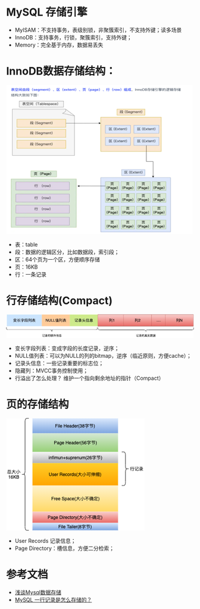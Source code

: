# MySQL 存储引擎
- MyISAM：不支持事务，表级别锁，非聚簇索引，不支持外键；读多场景
- InnoDB：支持事务，行锁，聚簇索引，支持外键；
- Memory：完全基于内存，数据易丢失

# InnoDB数据存储结构：
<img src="images/innodb存储结构图.png" alt="Image" width="500" height="400">

- 表：table
- 段：数据的逻辑区分，比如数据段，索引段；
- 区：64个页为一个区，方便顺序存储
- 页：16KB
- 行：一条记录

# 行存储结构(Compact)
![行存储格式](images/行存储格式.png)
- 变长字段列表：变成字段的长度记录，逆序；
- NULL值列表：可以为NULL的列的bitmap，逆序（临近原则，方便cache）；
- 记录头信息：一些记录重要的标志位；
- 隐藏列：MVCC事务控制使用；
- 行溢出了怎么处理？
    维护一个指向剩余地址的指针（Compact） 

# 页的存储结构
![页存储结构](images/页存储结构.png)
- User Records 记录信息；
- Page Directory：槽信息，方便二分检索；

# 参考文档
- [浅谈Mysql数据存储](https://juejin.cn/post/6844903970989670414)
- [MySQL 一行记录是怎么存储的？](https://www.xiaolincoding.com/mysql/base/row_format.html)
